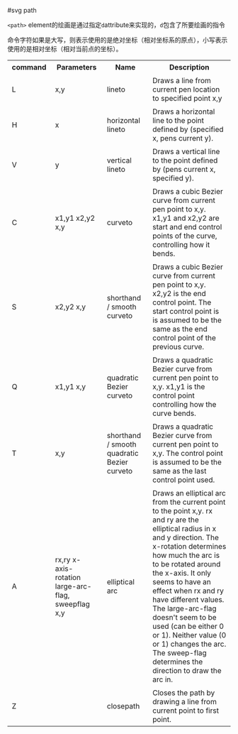 #svg path

`<path>` element的绘画是通过指定`d`attribute来实现的，`d`包含了所要绘画的指令

命令字符如果是大写，则表示使用的是绝对坐标（相对坐标系的原点），小写表示使用的是相对坐标（相对当前点的坐标）。


<style>
  table td, table th{
    padding: 5px 10px;
  }
</style>
<table>
  <tr>
    <th>command</th>
    <th>Parameters</th>
    <th>Name</th>
    <th>Description</th>
  </tr>
  <tr>
    <td>L</td>
    <td>x,y</td>
    <td>lineto</td>
    <td>Draws a line from current pen location to specified point x,y </td>
  </tr>
  <tr>
    <td>H</td>
    <td>x</td>
    <td>horizontal lineto</td>
    <td>Draws a horizontal line to the point defined by (specified x, pens current y).</td>
  </tr>
  <tr>
    <td>V</td>
    <td>y</td>
    <td>vertical lineto</td>
    <td>Draws a vertical line to the point defined by (pens current x, specified y).</td>
  </tr>
  <tr>
    <td>C</td>
    <td>x1,y1 x2,y2 x,y</td>
    <td>curveto</td>
    <td>Draws a cubic Bezier curve from current pen point to x,y. x1,y1 and x2,y2 are start and end control points of the curve, controlling how it bends.</td>
  </tr>
  <tr>
    <td>S</td>
    <td>x2,y2 x,y</td>
    <td>shorthand / smooth curveto</td>
    <td>Draws a cubic Bezier curve from current pen point to x,y. x2,y2 is the end control point. The start control point is is assumed to be the same as the end control point of the previous curve.</td>
  </tr>
  <tr>
    <td>Q</td>
    <td>x1,y1 x,y</td>
    <td>quadratic Bezier curveto</td>
    <td>Draws a quadratic Bezier curve from current pen point to x,y. x1,y1 is the control point controlling how the curve bends.</td>
  </tr>
  <tr>
    <td>T</td>
    <td>x,y</td>
    <td>shorthand / smooth quadratic Bezier curveto</td>
    <td>Draws a quadratic Bezier curve from current pen point to x,y. The control point is assumed to be the same as the last control point used.</td>
  </tr>
  <tr>
    <td>A</td>
    <td>rx,ry 
x-axis-rotation 
large-arc-flag,
sweepflag 
x,y</td>
    <td>elliptical arc</td>
    <td>Draws an elliptical arc from the current point to the point x,y. rx and ry are the elliptical radius in x and y direction.
The x-rotation determines how much the arc is to be rotated around the x-axis. It only seems to have an effect when rx and ry have different values.
The large-arc-flag doesn't seem to be used (can be either 0 or 1). Neither value (0 or 1) changes the arc. 
The sweep-flag determines the direction to draw the arc in.</td>
  </tr>
  <tr>
    <td>Z</td>
    <td></td>
    <td>closepath</td>
    <td>Closes the path by drawing a line from current point to first point.</td>
  </tr>
  
</table>